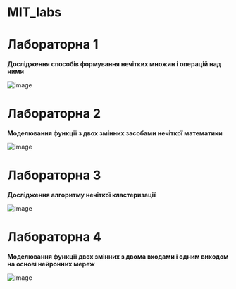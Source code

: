 # MIT_labs

# Лабораторна 1

**Дослідження способів формування нечітких множин і операцій над ними**

![image](https://github.com/zerorchik/MIT_labs/assets/103893849/8ecfaae9-bb63-44ed-a9f2-852176463719)

# Лабораторна 2

**Моделювання функції з двох змінних засобами нечіткої математики**

![image](https://github.com/zerorchik/MIT_labs/assets/103893849/07e7a770-c05f-486a-b36d-036dc2b27090)

# Лабораторна 3

**Дослідження алгоритму нечіткої кластеризації**

![image](https://github.com/zerorchik/MIT_labs/assets/103893849/f6ac1dcb-7d85-4687-b39a-9c47a56cce8e)

# Лабораторна 4

**Моделювання функції двох змінних з двома входами і одним виходом на основі нейронних мереж**

![image](https://github.com/zerorchik/MIT_labs/assets/103893849/09ad3d05-b9f2-4257-ae1f-a9a3fee50fb2)
